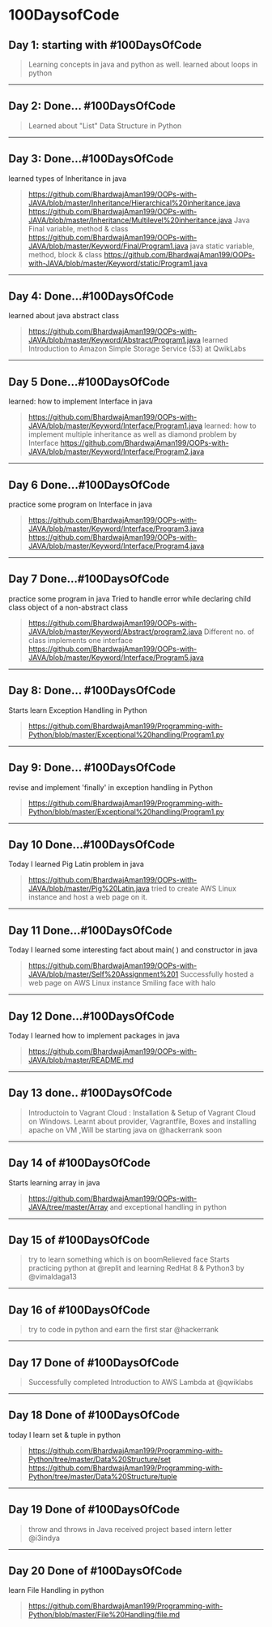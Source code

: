 # 100DaysofCode

## Day 1: starting with #100DaysOfCode 
> Learning concepts in java and python as well.
learned about loops in python
---------------------------------------------------
## Day 2: Done... #100DaysOfCode 
> Learned about "List" Data Structure in Python 
--------------------------------------------------------
## Day 3: Done...#100DaysOfCode 
learned types of Inheritance in java
> https://github.com/BhardwajAman199/OOPs-with-JAVA/blob/master/Inheritance/Hierarchical%20inheritance.java
> https://github.com/BhardwajAman199/OOPs-with-JAVA/blob/master/Inheritance/Multilevel%20inheritance.java
Java Final variable, method & class
> https://github.com/BhardwajAman199/OOPs-with-JAVA/blob/master/Keyword/Final/Program1.java
java static  variable, method, block & class
> https://github.com/BhardwajAman199/OOPs-with-JAVA/blob/master/Keyword/static/Program1.java
----------------------------------------------------------------------------------------------
## Day 4: Done...#100DaysOfCode 
learned about java abstract class 
> https://github.com/BhardwajAman199/OOPs-with-JAVA/blob/master/Keyword/Abstract/Program1.java
learned Introduction to Amazon Simple Storage Service (S3) at  QwikLabs
----------------------------------------------------------------------------------------------------
## Day 5 Done...#100DaysOfCode 
learned: how to implement Interface in java

> https://github.com/BhardwajAman199/OOPs-with-JAVA/blob/master/Keyword/Interface/Program1.java
learned: how to implement multiple inheritance as well as diamond problem by Interface
>  https://github.com/BhardwajAman199/OOPs-with-JAVA/blob/master/Keyword/Interface/Program2.java
---------------------------------------------------------------------------------------------------------
## Day 6 Done...#100DaysOfCode 
practice some program on Interface in java
> https://github.com/BhardwajAman199/OOPs-with-JAVA/blob/master/Keyword/Interface/Program3.java
> https://github.com/BhardwajAman199/OOPs-with-JAVA/blob/master/Keyword/Interface/Program4.java
----------------------------------------------------------------------------------------------------------
## Day 7 Done...#100DaysOfCode 
practice some program in java
Tried to handle error while declaring child class object of a non-abstract class
> https://github.com/BhardwajAman199/OOPs-with-JAVA/blob/master/Keyword/Abstract/program2.java
Different no. of class implements one  interface
 > https://github.com/BhardwajAman199/OOPs-with-JAVA/blob/master/Keyword/Interface/Program5.java
------------------------------------------------------------------------------------------------------
## Day 8: Done... #100DaysOfCode 
Starts learn Exception Handling in Python 
> https://github.com/BhardwajAman199/Programming-with-Python/blob/master/Exceptional%20handling/Program1.py
---------------------------------------------------------------------------------------------------------------
## Day 9: Done... #100DaysOfCode 
revise and implement 'finally' in exception handling in Python 
> https://github.com/BhardwajAman199/Programming-with-Python/blob/master/Exceptional%20handling/Program1.py
----------------------------------------------------------------------------------------------------------------
## Day 10 Done...#100DaysOfCode 
Today I learned Pig Latin problem in java
> https://github.com/BhardwajAman199/OOPs-with-JAVA/blob/master/Pig%20Latin.java
tried to create AWS Linux instance and host a web page on it.
-------------------------------------------------------------------------------------------------------------------
## Day 11 Done...#100DaysOfCode 
Today I learned some interesting fact about main( ) and constructor in java
> https://github.com/BhardwajAman199/OOPs-with-JAVA/blob/master/Self%20Assignment%201
Successfully hosted a web page on AWS Linux instance Smiling face with halo
-----------------------------------------------------------------------------------------------------------------
## Day 12 Done...#100DaysOfCode 
Today I learned how to implement packages in java
> https://github.com/BhardwajAman199/OOPs-with-JAVA/blob/master/README.md  
--------------------------------------------------------------------------------------------------------------
## Day 13 done.. #100DaysOfCode
> Introductoin  to  Vagrant Cloud : Installation & Setup of Vagrant Cloud on Windows. Learnt about provider, Vagrantfile, Boxes and installing apache on VM ,Will be starting java on @hackerrank soon
-------------------------------------------------------------------------------------------------------------------
## Day 14 of #100DaysOfCode
Starts learning array in java 
> https://github.com/BhardwajAman199/OOPs-with-JAVA/tree/master/Array
and exceptional handling in python
---------------------------------------------------------------------------------------------------------------------
## Day 15 of #100DaysOfCode
> try to learn something which is on boomRelieved face
Starts practicing python at @replit 
and learning RedHat 8 & Python3 by @vimaldaga13
--------------------------------------------------------------------------------------------------------------------
## Day 16 of #100DaysOfCode
> try to code in python and earn the first star @hackerrank
---------------------------------------------------------------------------------------------------------------------
## Day 17 Done of #100DaysOfCode
> Successfully completed  Introduction to AWS Lambda at @qwiklabs
--------------------------------------------------------------------------------------------------------------------
## Day 18 Done of #100DaysOfCode
today I learn set & tuple in python 
> https://github.com/BhardwajAman199/Programming-with-Python/tree/master/Data%20Structure/set
> https://github.com/BhardwajAman199/Programming-with-Python/tree/master/Data%20Structure/tuple
----------------------------------------------------------------------------------------------------------------------
## Day 19 Done of #100DaysOfCode
> throw and throws in Java
> received project based intern letter @i3indya
------------------------------------------------------------------------------------------------------------------
## Day 20 Done of #100DaysOfCode
 learn File Handling in python 
> https://github.com/BhardwajAman199/Programming-with-Python/blob/master/File%20Handling/file.md
